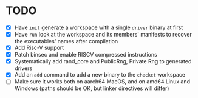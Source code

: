 # TODO

- [X] Have `init` generate a workspace with a single `driver` binary at first
- [X] Have `run` look at the workspace and its members' manifests to recover the executables' names after compilation
- [X] Add Risc-V support
- [X] Patch binsec and enable RISCV compressed instructions
- [X] Systematically add rand_core and PublicRng, Private Rng to generated drivers
- [X] Add an `add` command to add a new binary to the `checkct` workspace
- [ ] Make sure it works both on aarch64 MacOS, and on amd64 Linux and Windows (paths should be OK, but linker directives will differ)
